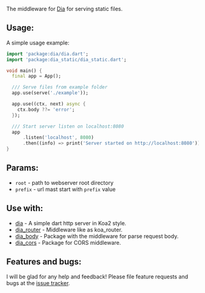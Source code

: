 The middleware for [Dia](https://github.com/unger1984/dia) for serving static files.

## Usage:

A simple usage example:

```dart
import 'package:dia/dia.dart';
import 'package:dia_static/dia_static.dart';

void main() {
  final app = App();

  /// Serve files from example folder
  app.use(serve('./example'));

  app.use((ctx, next) async {
    ctx.body ??= 'error';
  });

  /// Start server listen on localhost:8080
  app
      .listen('localhost', 8080)
      .then((info) => print('Server started on http://localhost:8080'));
}
```

## Params:

* `root` - path to webserver root directory
* `prefix` - url mast start with `prefix` value

## Use with:

* [dia](https://github.com/unger1984/dia) - A simple dart http server in Koa2 style.
* [dia_router](https://github.com/unger1984/dia_router) - Middleware like as koa_router.
* [dia_body](https://github.com/unger1984/dia_body) - Package with the middleware for parse request body.
* [dia_cors](https://github.com/unger1984/dia_cors) - Package for CORS middleware.

## Features and bugs:

I will be glad for any help and feedback!
Please file feature requests and bugs at the [issue tracker][tracker].

[tracker]: https://github.com/unger1984/dia_static/issues
